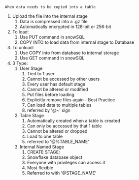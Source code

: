    When data needs to be copied into a table
1. Upload the file into the internal stage
	1. Data is compressed into a .gz file
	2. Automatically encrypted in 128-bit or 256-bit
2. To load:
	1. Use PUT command in snowSQL
	2. COPY INTO to load data from internal stage to Database
3.  To unload:
	1. Use COPY into from database to internal storage
	2. Use GET command in snowSQL
4. 3 Type:
	1. User Stage
		1. Tied to 1 user
		2. Cannot be accessed by other users
		3. Every user has default stage
		4. Cannot be altered or modified
		5. Put files before loading
		6. Explicitly remove files again - Best Practice
		7. Can load data to multiple tables
		8. referred by '@~' sign
	2. Table Stage
		1. Automatically created when a table is created
		2. Can only be accessed by that 1 table
		3. Cannot be altered or dropped
		4. Load to one table
		5. referred to '@%TABLE_NAME'
	3. Internal Named Stage
		1. CREATE STAGE:
		2. Snowflake database object
		3. Everyone with privileges can access it
		4. Most flexible
		5. Referred to with '@STAGE_NAME'